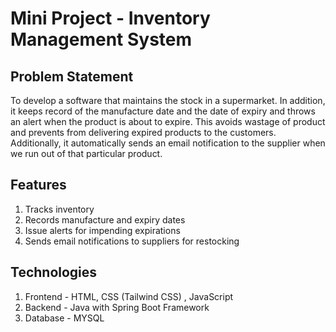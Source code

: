 # Mini Project - Inventory Management System
## Problem Statement
To develop a software that maintains the stock in a supermarket. In addition, it keeps record of the manufacture date and the date of expiry and throws an alert when the product is about to expire. This avoids wastage of product and prevents from delivering expired products to the customers. Additionally, it automatically sends an email notification to the supplier when we run out of that particular product.

## Features
1. Tracks inventory
2. Records manufacture and expiry dates
3. Issue alerts for impending expirations
4. Sends email notifications to suppliers for restocking
           
## Technologies
1. Frontend - HTML, CSS (Tailwind CSS) , JavaScript
2. Backend - Java with Spring Boot Framework
3. Database - MYSQL
